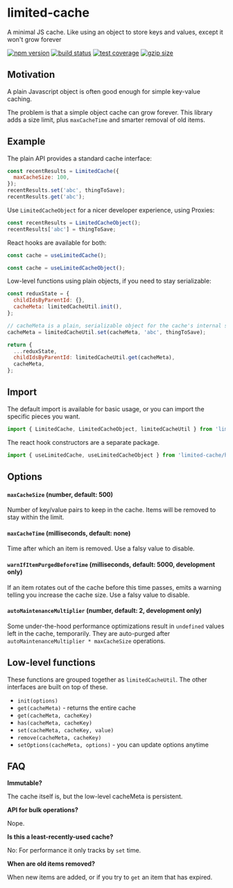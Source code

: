# limited-cache

A minimal JS cache. Like using an object to store keys and values, except it won't grow forever

[![npm version](https://img.shields.io/npm/v/limited-cache.svg)](https://www.npmjs.com/package/limited-cache)
[![build status](https://img.shields.io/travis/spautz/limited-cache.svg)](https://travis-ci.com/spautz/limited-cache)
[![test coverage](https://img.shields.io/coveralls/github/spautz/limited-cache.svg)](https://coveralls.io/github/spautz/limited-cache)
[![gzip size](https://img.shields.io/bundlephobia/minzip/limited-cache)](https://bundlephobia.com/result?p=limited-cache)

## Motivation

A plain Javascript object is often good enough for simple key-value caching.

The problem is that a simple object cache can grow forever. This library adds a size limit, plus `maxCacheTime` and
smarter removal of old items.

## Example

The plain API provides a standard cache interface:

```javascript
const recentResults = LimitedCache({
  maxCacheSize: 100,
});
recentResults.set('abc', thingToSave);
recentResults.get('abc');
```

Use `LimitedCacheObject` for a nicer developer experience, using Proxies:

```javascript
const recentResults = LimitedCacheObject();
recentResults['abc'] = thingToSave;
```

React hooks are available for both:

```javascript
const cache = useLimitedCache();
```

```javascript
const cache = useLimitedCacheObject();
```

Low-level functions using plain objects, if you need to stay serializable:

```javascript
const reduxState = {
  childIdsByParentId: {},
  cacheMeta: limitedCacheUtil.init(),
};

// cacheMeta is a plain, serializable object for the cache's internal state
cacheMeta = limitedCacheUtil.set(cacheMeta, 'abc', thingToSave);

return {
  ...reduxState,
  childIdsByParentId: limitedCacheUtil.get(cacheMeta),
  cacheMeta,
};
```

## Import

The default import is available for basic usage, or you can import the specific pieces you want.

```javascript
import { LimitedCache, LimitedCacheObject, limitedCacheUtil } from 'limited-cache';
```

The react hook constructors are a separate package.

```javascript
import { useLimitedCache, useLimitedCacheObject } from 'limited-cache/hooks';
```

## Options

#### `maxCacheSize` (number, default: 500)

Number of key/value pairs to keep in the cache. Items will be removed to stay within the limit.

#### `maxCacheTime` (milliseconds, default: none)

Time after which an item is removed. Use a falsy value to disable.

#### `warnIfItemPurgedBeforeTime` (milliseconds, default: 5000, development only)

If an item rotates out of the cache before this time passes, emits a warning telling you increase the cache size.
Use a falsy value to disable.

#### `autoMaintenanceMultiplier` (number, default: 2, development only)

Some under-the-hood performance optimizations result in `undefined` values left in the cache, temporarily.
They are auto-purged after `autoMaintenanceMultiplier * maxCacheSize` operations.

## Low-level functions

These functions are grouped together as `limitedCacheUtil`. The other interfaces are built on top of these.

- `init(options)`
- `get(cacheMeta)` - returns the entire cache
- `get(cacheMeta, cacheKey)`
- `has(cacheMeta, cacheKey)`
- `set(cacheMeta, cacheKey, value)`
- `remove(cacheMeta, cacheKey)`
- `setOptions(cacheMeta, options)` - you can update options anytime

## FAQ

**Immutable?**

The cache itself is, but the low-level cacheMeta is persistent.

**API for bulk operations?**

Nope.

**Is this a least-recently-used cache?**

No: For performance it only tracks by `set` time.

**When are old items removed?**

When new items are added, or if you try to `get` an item that has expired.
